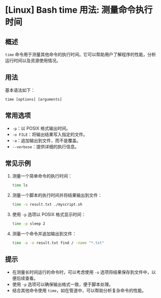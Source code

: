 # [Linux] Bash time 用法: 测量命令执行时间

## 概述
`time` 命令用于测量其他命令的执行时间。它可以帮助用户了解程序的性能，分析运行时间以及资源使用情况。

## 用法
基本语法如下：
```
time [options] [arguments]
```

## 常用选项
- `-p`：以 POSIX 格式输出时间。
- `-o FILE`：将输出结果写入指定的文件。
- `-a`：追加输出到文件，而不是覆盖。
- `--verbose`：提供详细的执行信息。

## 常见示例
1. 测量一个简单命令的执行时间：
   ```bash
   time ls
   ```

2. 测量一个脚本的执行时间并将结果输出到文件：
   ```bash
   time -o result.txt ./myscript.sh
   ```

3. 使用 `-p` 选项以 POSIX 格式显示时间：
   ```bash
   time -p sleep 2
   ```

4. 测量一个命令并追加输出到文件：
   ```bash
   time -a -o result.txt find / -name "*.txt"
   ```

## 提示
- 在测量长时间运行的命令时，可以考虑使用 `-o` 选项将结果保存到文件中，以便后续查看。
- 使用 `-p` 选项可以确保输出格式一致，便于脚本处理。
- 结合其他命令使用 `time`，如在管道中，可以帮助分析复杂命令的性能。